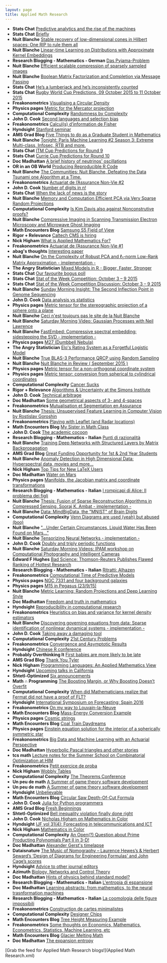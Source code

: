 ```yaml
---
layout: page
title: Applied Math Research
---
```


* **Stats Chat** [Predictive analytics and the rise of the machines](http://feedproxy.google.com/~r/StatsChat/~3/c6RP1TIVMnA/)
* **Stats Chat** [Briefly](http://feedproxy.google.com/~r/StatsChat/~3/BxaeDcrSazk/)
* **Nuit Blanche** [Stable recovery of low-dimensional cones in Hilbert spaces: One RIP to rule them all](http://feedproxy.google.com/~r/blogspot/wCeDd/~3/_NMkMygqKjQ/stable-recovery-of-low-dimensional.html)
* **Nuit Blanche** [Linear-time Learning on Distributions with Approximate Kernel Embeddings](http://feedproxy.google.com/~r/blogspot/wCeDd/~3/sxdgb_yCYXA/linear-time-learning-on-distributions.html)
* **Research Blogging - Mathematics - German** [Das Pyjama-Problem](http://feedproxy.google.com/~r/ResearchBloggingMathematicsGerman/~3/ebBECpjKvQI/)
* **Nuit Blanche** [Efficient scalable compression of sparsely sampled images](http://feedproxy.google.com/~r/blogspot/wCeDd/~3/jiqhoZrYSo4/efficient-scalable-compression-of.html)
* **Nuit Blanche** [Boolean Matrix Factorization and Completion via Message Passing](http://feedproxy.google.com/~r/blogspot/wCeDd/~3/0NCQEZM34BY/boolean-matrix-factorization-and.html)
* **Stats Chat** [He’s a lumberjack and he’s inconsistently counted](http://feedproxy.google.com/~r/StatsChat/~3/tst3meibIbQ/)
* **Stats Chat** [Rugby World Cup Predictions, 09 October 2015 to 11 October 2015](http://feedproxy.google.com/~r/StatsChat/~3/QC4XhrQnFVE/)
* **Freakonometrics** [Visualising a Circular Density](http://freakonometrics.hypotheses.org/20403)
* **Physics pages** [Metric for the Mercator projection](http://www.physicspages.com/2015/10/07/metric-for-the-mercator-projection/)
* **Computational Complexity** [Randomness by Complexity](http://blog.computationalcomplexity.org/2015/10/randomness-by-complexity.html)
* **John D. Cook** [Second languages and selection bias](http://feedproxy.google.com/~r/TheEndeavour/~3/H0dGHD4eptw/)
* **Freakonometrics** [Calcul(s) d’information de Fisher](http://freakonometrics.hypotheses.org/20378)
* **Hyndsight** [Stanford seminar](http://feedproxy.google.com/~r/Hyndsight/~3/-iA4VLUwJkk/)
* **AMS Grad Blog** [Five Things to do as a Graduate Student in Mathematics](http://blogs.ams.org/mathgradblog/2015/10/07/graduate-student-mathematics/)
* **Nuit Blanche** [Tonight: Paris Machine Learning #2 Season 3: Extreme Multi-class, Infosec, RTB and more.](http://feedproxy.google.com/~r/blogspot/wCeDd/~3/LnTApaZOPNM/tonight-paris-machine-learning-2-season.html)
* **Stats Chat** [ITM Cup Predictions for Round 9](http://feedproxy.google.com/~r/StatsChat/~3/Vk4tH3SClJg/)
* **Stats Chat** [Currie Cup Predictions for Round 10](http://feedproxy.google.com/~r/StatsChat/~3/PTez18SbOhU/)
* **Doc Madhattan** [A brief history of neutrinos' oscillations](http://feedproxy.google.com/~r/DocMadhattan/~3/uepIs5O3fLw/a-brief-history-of-neutrinos.html)
* **OR in an OB World** [Producing Reproducible R Code](http://orinanobworld.blogspot.com/2015/10/producing-reproducible-r-code.html)
* **Nuit Blanche** [The Communities: Nuit Blanche, Defeating the Data Tsunami one Algorithm at a Time.](http://feedproxy.google.com/~r/blogspot/wCeDd/~3/LzW8C9MtSTI/the-communities-nuit-blanche-defeating.html)
* **Freakonometrics** [Actuariat de l’Assurance Non-Vie #2](http://freakonometrics.hypotheses.org/20396)
* **John D. Cook** [Number of digits in n!](http://feedproxy.google.com/~r/TheEndeavour/~3/A5gSH_5zsYs/)
* **Stats Chat** [When the lack of news is the story](http://feedproxy.google.com/~r/StatsChat/~3/ghLQMSed0Lk/)
* **Nuit Blanche** [Memory and Computation Efficient PCA via Very Sparse Random Projections](http://feedproxy.google.com/~r/blogspot/wCeDd/~3/CBMmT4GSuxw/memory-and-computation-efficient-pca.html)
* **Computational Complexity** [Is Kim Davis also against Nonconstrutive proofs?](http://blog.computationalcomplexity.org/2015/10/is-kim-davis-also-against.html)
* **Nuit Blanche** [Compressive Imaging in Scanning Transmission Electron Microscopy and Microwave Ghost Imaging](http://feedproxy.google.com/~r/blogspot/wCeDd/~3/lER4FjN1F_k/compressive-imaging-in-scanning.html)
* **Math Encounters Blog** [Samsung S5 Field of View](http://mathscinotes.com/2015/10/samsung-s5-field-of-view/)
* **Rigor + Relevance** [Caltech CMS is hiring](https://rigorandrelevance.wordpress.com/2015/10/05/caltech-cms-is-hiring-2/)
* **Nick Higham** [What is Applied Mathematics For?](https://nickhigham.wordpress.com/2015/10/05/what-is-applied-mathematics-for/)
* **Freakonometrics** [Actuariat de l’Assurance Non-Vie #1](http://freakonometrics.hypotheses.org/20318)
* **abag's thoughts** [Interesting paper](https://abagsthoughts.wordpress.com/2015/10/05/interesting-paper/)
* **Nuit Blanche** [On the Complexity of Robust PCA and $\ell_1$-norm Low-Rank Matrix Approximation - implementation -](http://feedproxy.google.com/~r/blogspot/wCeDd/~3/RQmITcrYxF4/on-complexity-of-robust-pca-and-ell1.html)
* **The Angry Statistician** [Mixed Models in R - Bigger, Faster, Stronger](http://angrystatistician.blogspot.com/2015/10/mixed-models-in-r-bigger-faster-stronger.html)
* **Stats Chat** [Our favourite bogus poll](http://feedproxy.google.com/~r/StatsChat/~3/TWiUbOsHzq0/)
* **Stats Chat** [Stat of the Week Competition: October 3 – 9 2015](http://feedproxy.google.com/~r/StatsChat/~3/p269BsiZfpo/)
* **Stats Chat** [Stat of the Week Competition Discussion: October 3 – 9 2015](http://feedproxy.google.com/~r/StatsChat/~3/fsCAY659KyE/)
* **Nuit Blanche** [Sunday Morning Insight: The Second Inflection Point in Genome Sequencing](http://feedproxy.google.com/~r/blogspot/wCeDd/~3/xzyAGolacro/sunday-morning-insight-second.html)
* **John D. Cook** [Data analysis vs statistics](http://feedproxy.google.com/~r/TheEndeavour/~3/dIB0AZD_vw0/)
* **Physics pages** [Metric tensor for the stereographic projection of a sphere onto a plane](http://www.physicspages.com/2015/10/03/metric-tensor-for-the-stereographic-projection-of-a-sphere-onto-a-plane/)
* **Nuit Blanche** [Ceci n'est toujours pas le site de la Nuit Blanche](http://feedproxy.google.com/~r/blogspot/wCeDd/~3/Rado1VoTqfY/ceci-nest-toujours-pas-le-site-de-la.html)
* **Nuit Blanche** [Saturday Morning Video: Gaussian Processes with Neil Lawrence](http://feedproxy.google.com/~r/blogspot/wCeDd/~3/VBWvBbNTFOk/saturday-morning-video-gaussian.html)
* **Nuit Blanche** [FastEmbed: Compressive spectral embedding: sidestepping the SVD  - implementation -](http://feedproxy.google.com/~r/blogspot/wCeDd/~3/Qv7XV2UJvfU/fastembed-compressive-spectral.html)
* **Physics pages** [M27 (Dumbbell Nebula)](http://www.physicspages.com/2015/10/02/m27-dumbbell-nebula/)
* **The Angry Statistician** [Elo's Rating System as a Forgetful Logistic Model](http://angrystatistician.blogspot.com/2015/10/elos-rating-system-as-forgetful.html)
* **Nuit Blanche** [True BLAS-3 Performance QRCP using Random Sampling](http://feedproxy.google.com/~r/blogspot/wCeDd/~3/CpxpvVwnSiM/true-blas-3-performance-qrcp-using.html)
* **Nuit Blanche** [Nuit Blanche in Review ( September 2015 )](http://feedproxy.google.com/~r/blogspot/wCeDd/~3/lZQQze33Lkw/nuit-blanche-in-review-september-2015.html)
* **Physics pages** [Metric tensor for a non-orthogonal coordinate system](http://www.physicspages.com/2015/10/01/metric-tensor-for-a-non-orthogonal-coordinate-system/)
* **Physics pages** [Metric tensor: conversion from spherical to cylindrical coordinates](http://www.physicspages.com/2015/10/01/metric-tensor-conversion-from-spherical-to-cylindrical-coordinates/)
* **Computational Complexity** [Cancer Sucks](http://blog.computationalcomplexity.org/2015/10/cancer-sucks.html)
* **Rigor + Relevance** [Algorithms & Uncertainty at the Simons Institute](https://rigorandrelevance.wordpress.com/2015/10/01/algorithms-uncertainty-at-the-simons-institute/)
* **John D. Cook** [Technical arbitrage](http://feedproxy.google.com/~r/TheEndeavour/~3/OYMXBlEhTyE/)
* **Doc Madhattan** [Some geometrical aspects of 3- and 4-spaces](http://feedproxy.google.com/~r/DocMadhattan/~3/TQoB1pUfGDs/some-geometrical-aspects-of-3-and-4.html)
* **Freakonometrics** [Mutualisation et Segmentation en Assurance](http://freakonometrics.hypotheses.org/20389)
* **Nuit Blanche** [Thesis: Unsupervised Feature Learning in Computer Vision by Rostislav Goroshin](http://feedproxy.google.com/~r/blogspot/wCeDd/~3/EdnDHMx-_3A/thesis-unsupervised-feature-learning-in.html)
* **Freakonometrics** [Playing with Leaflet (and Radar locations)](http://freakonometrics.hypotheses.org/20357)
* **Math Encounters Blog** [My Sister in Math Class](http://mathscinotes.com/2015/09/my-sister-in-math-class/)
* **John D. Cook** [The academic cocoon](http://feedproxy.google.com/~r/TheEndeavour/~3/-9a3sYOvbag/)
* **Research Blogging - Mathematics - Italian** [Punti di razionalit&agrave;](http://feedproxy.google.com/~r/ResearchBlogging-Mathematics-Italian/~3/Ha0SS_ain3A/punti-di-razionalita.html)
* **Nuit Blanche** [Training Deep Networks with Structured Layers by Matrix Backpropagation](http://feedproxy.google.com/~r/blogspot/wCeDd/~3/QbJyji584Wc/training-deep-networks-with-structured.html)
* **AMS Grad Blog** [Great Funding Opportunity for 1st & 2nd Year Students](http://blogs.ams.org/mathgradblog/2015/09/29/great-funding-opportunity-1st-2nd-year-students/)
* **Nuit Blanche** [Anomaly Detection in High Dimensional Data: Hyperspectral data, movies and more...](http://feedproxy.google.com/~r/blogspot/wCeDd/~3/grzOd3NbXk4/anomaly-detection-in-high-dimensional.html)
* **Nick Higham** [Top Tips for New LaTeX Users](https://nickhigham.wordpress.com/2015/09/29/top-tips-for-new-latex-users/)
* **Doc Madhattan** [Water on Mars](http://feedproxy.google.com/~r/DocMadhattan/~3/m8Y3sRLxj9Q/water-on-mars.html)
* **Physics pages** [Manifolds, the Jacobian matrix and coordinate transformations](http://www.physicspages.com/2015/09/29/manifolds-the-jacobian-matrix-and-coordinate-transformations/)
* **Research Blogging - Mathematics - Italian** [I rompicapi di Alice: Il problema dei figli](http://feedproxy.google.com/~r/ResearchBlogging-Mathematics-Italian/~3/p3kW-Wt9W3U/i-rompicapi-di-alice-il-problema-dei.html)
* **Nuit Blanche** [Thesis: Fusion of Sparse Reconstruction Algorithms in Compressed Sensing, Sooraj K. Ambat - implementation -](http://feedproxy.google.com/~r/blogspot/wCeDd/~3/P1kmLHWHIOU/thesis-fusion-of-sparse-reconstruction.html)
* **Nuit Blanche** [Data:  MindBigData, the "MNIST" of Brain Digits](http://feedproxy.google.com/~r/blogspot/wCeDd/~3/wfpWRhTYZO8/data-mindbigdata-mnist-of-brain-digits.html)
* **Computational Complexity** [Venn  Diagrams are used (yeah) but abused (boo)](http://blog.computationalcomplexity.org/2015/09/venn-diagrams-are-used-yeah-but-abused.html)
* **Nuit Blanche** ["...Under Certain Circumstances, Liquid Water Has Been Found on Mars..."](http://feedproxy.google.com/~r/blogspot/wCeDd/~3/68gDRdVHriA/under-certain-circumstances-liquid.html)
* **Nuit Blanche** [Tensorizing Neural Networks - implementation -](http://feedproxy.google.com/~r/blogspot/wCeDd/~3/SRycuaha3dA/tensorizing-neural-networks.html)
* **John D. Cook** [Doubly and triply periodic functions](http://feedproxy.google.com/~r/TheEndeavour/~3/K5ngEFe7Eh8/)
* **Nuit Blanche** [Saturday Morning Videos: IPAM workshop on Computational Photography and Intelligent Cameras](http://feedproxy.google.com/~r/blogspot/wCeDd/~3/EPXDikMl75k/saturday-morning-videos-ipam-workshop.html)
* **Edward F Hughes** [Bad Science: Thomson-Reuters Publishes Flawed Ranking of Hottest Research](https://edwardfhughes.wordpress.com/2015/09/26/bad-science-thomson-reuters-publishes-flawed-ranking-of-hottest-research/)
* **Research Blogging - Mathematics - Italian** [Ritratti: Alhazen](http://feedproxy.google.com/~r/ResearchBlogging-Mathematics-Italian/~3/qdnmDuJcrxQ/ritratti-alhazen.html)
* **Freakonometrics** [Computational Time of Predictive Models](http://freakonometrics.hypotheses.org/20345)
* **Physics pages** [NGC 7331 and four background galaxies](http://www.physicspages.com/2015/09/25/ngc-7331-and-four-background-galaxies/)
* **Physics pages** [M15 in Pegasus (23/9/15)](http://www.physicspages.com/2015/09/25/m15-in-pegasus-23915/)
* **Nuit Blanche** [Metric Learning: Random Projections and Deep Learning Style](http://feedproxy.google.com/~r/blogspot/wCeDd/~3/eXhvuc2k9c8/metric-learning-random-projections-and.html)
* **Doc Madhattan** [Freedom and truth in mathematics](http://feedproxy.google.com/~r/DocMadhattan/~3/AwaiqRY8-9k/freedom-and-truth-in-mathematics.html)
* **Hyndsight** [Reproducibility in computational research](http://feedproxy.google.com/~r/Hyndsight/~3/WXE20HmG-gQ/)
* **Freakonometrics** [Heuristics on bias and variance for kernel density estimators](http://freakonometrics.hypotheses.org/20336)
* **Nuit Blanche** [Discovering governing equations from data: Sparse identification of nonlinear dynamical systems - implementation -](http://feedproxy.google.com/~r/blogspot/wCeDd/~3/1zOWBUDFn3M/discovering-governing-equations-from.html)
* **John D. Cook** [Taking away a damaging tool](http://feedproxy.google.com/~r/TheEndeavour/~3/ohvjtgZanvk/)
* **Computational Complexity** [21st Century Problems](http://blog.computationalcomplexity.org/2015/09/21st-century-problems.html)
* **Freakonometrics** [Convergence and Asymptotic Results](http://freakonometrics.hypotheses.org/20327)
* **Hyndsight** [Chinese R conference](http://feedproxy.google.com/~r/Hyndsight/~3/1cXhmqi8XuA/)
* **Probably Overthinking It** [First babies are more likely to be late](http://feedproxy.google.com/~r/ProbablyOverthinkingIt/~3/w0n2wPIwQfw/first-babies-are-more-likely-to-be-late.html)
* **AMS Grad Blog** [Thank You Tyler](http://blogs.ams.org/mathgradblog/2015/09/22/tyler/)
* **Nick Higham** [Programming Languages: An Applied Mathematics View](https://nickhigham.wordpress.com/2015/09/22/programming-languages-an-applied-mathematics-view/)
* **Hyndsight** [Upcoming talks in California](http://feedproxy.google.com/~r/Hyndsight/~3/-Q5tnncQXSw/)
* **Shtetl-Optimized** [Six announcements](http://www.scottaaronson.com/blog/?p=2487)
* **Math ∩ Programming** [The Boosting Margin, or Why Boosting Doesn’t Overfit](http://jeremykun.com/2015/09/21/the-boosting-margin-or-why-boosting-doesnt-overfit/)
* **Computational Complexity** [When did Mathematicians realize that Fermat did not have a proof of FLT?](http://blog.computationalcomplexity.org/2015/09/when-did-mathematicians-realize-that.html)
* **Hyndsight** [International Symposium on Forecasting: Spain 2016](http://feedproxy.google.com/~r/Hyndsight/~3/TYFP9uJy-zk/)
* **Freakonometrics** [On my way to Louvain-la-Neuve](http://freakonometrics.hypotheses.org/20315)
* **Math Encounters Blog** [Mass-Energy Conversion Example](http://mathscinotes.com/2015/09/grams-interacted/)
* **Physics pages** [Cosmic strings](http://www.physicspages.com/2015/09/20/cosmic-strings/)
* **Math Encounters Blog** [Coal Train Daydreams](http://mathscinotes.com/2015/09/coal-train-daydreams/)
* **Physics pages** [Einstein equation solution for the interior of a spherically symmetric star](http://www.physicspages.com/2015/09/18/einstein-equation-solution-for-the-interior-of-a-spherically-symmetric-star/)
* **Freakonometrics** [Big Data and Machine Learning with an Actuarial Perspective](http://freakonometrics.hypotheses.org/20301)
* **Doc Madhattan** [Hyperbolic Pascal triangles and other stories](http://feedproxy.google.com/~r/DocMadhattan/~3/lu0XwF2_vx4/hyperbolic-pascal-triangles-and-other.html)
* **tcs math** [Lecture notes for the Summer School on Combinatorial Optimization at HIM](http://tcsmath.org/2015/09/18/lecture-notes-for-the-summer-school-on-combinatorial-optimization-at-him/)
* **Freakonometrics** [Petit exercice de proba](http://freakonometrics.hypotheses.org/20306)
* **Nick Higham** [Wobbly Tables](https://nickhigham.wordpress.com/2015/09/17/wobbly-tables/)
* **Computational Complexity** [The Theorems Conference](http://blog.computationalcomplexity.org/2015/09/the-theorems-conference.html)
* **Un peu de math** [A Summer of game theory software development](http://drvinceknight.github.io/unpeudemath/code/2015/09/17/A-Summer-of-game-theory-software-development/)
* **Un peu de math** [A Summer of game theory software development](http://drvinceknight.github.io/unpeudemath/code/2015/09/17/A-Summer-of-game-theory-software-development/)
* **Hyndsight** [Unbelievable](http://feedproxy.google.com/~r/Hyndsight/~3/08lLeQRunus/)
* **Math Encounters Blog** [Circular Saw Depth-Of-Cut Formula](http://mathscinotes.com/2015/09/circular-saw-depth-of-cut-formula/)
* **John D. Cook** [Julia for Python programmers](http://feedproxy.google.com/~r/TheEndeavour/~3/RrKfz4HZ6Tg/)
* **AMS Grad Blog** [Fresh Beginnings](http://blogs.ams.org/mathgradblog/2015/09/15/fresh-beginnings/)
* **Shtetl-Optimized** [Bell inequality violation finally done right](http://www.scottaaronson.com/blog/?p=2464)
* **John D. Cook** [Nicholas Higham on Mathematics in Color](http://feedproxy.google.com/~r/TheEndeavour/~3/dRQDbB1YBBk/)
* **Hyndsight** [IJF vol 31(4): Forecasting in telecommunications and ICT](http://feedproxy.google.com/~r/Hyndsight/~3/w-5Wrmh1y9o/)
* **Nick Higham** [Mathematics in Color](https://nickhigham.wordpress.com/2015/09/14/mathematics-in-color/)
* **Computational Complexity** [An Open(?) Question about Prime Producting Polynomials Part II in 3-D!](http://blog.computationalcomplexity.org/2015/09/an-open-question-about-prime-producting.html)
* **Doc Madhattan** [Alexander Gerst's timelapse](http://feedproxy.google.com/~r/DocMadhattan/~3/I4ntNiBFezc/alexander-gersts-timelapse.html)
* **Dataisnature** [The Music of Nomography –  Laurence Hewes’s & Herbert Seward’s ‘Design of Diagrams for Engineering Formulas’ and John Cage’s scores](http://www.dataisnature.com/?p=2222)
* **Hyndsight** [Advice to other journal editors](http://feedproxy.google.com/~r/Hyndsight/~3/bStC-fRruh0/)
* **Azimuth** [Biology, Networks and Control Theory](https://johncarlosbaez.wordpress.com/2015/09/13/biology-networks-control/)
* **Doc Madhattan** [Hints of physics behind standard model?](http://feedproxy.google.com/~r/DocMadhattan/~3/Gdb7pWscnhk/hints-of-physics-behind-standard-model.html)
* **Research Blogging - Mathematics - Italian** [L&#039;entropia di espansione](http://feedproxy.google.com/~r/ResearchBlogging-Mathematics-Italian/~3/bOEyCJENg6U/lentropia-di-espansione.html)
* **Doc Madhattan** [Learning abstracts: from mathematics, to the neural trasnformation machines](http://feedproxy.google.com/~r/DocMadhattan/~3/EFG0MYN-o4s/learning-abstracts-from-mathematics-to.html)
* **Research Blogging - Mathematics - Italian** [La coomologia delle figure impossibili](http://feedproxy.google.com/~r/ResearchBlogging-Mathematics-Italian/~3/ZHyWkOwyo1s/la-coomologia-delle-figure-impossibili.html)
* **Freakonometrics** [Construction de cartes minimalistes](http://freakonometrics.hypotheses.org/20263)
* **Computational Complexity** [Designer Chips](http://blog.computationalcomplexity.org/2015/09/designer-chips.html)
* **Math Encounters Blog** [Tree Height Measuring Example](http://mathscinotes.com/2015/09/tree-height-measuring-example/)
* **Freakonometrics** [Some thoughts on Economics, Mathematics, Econometrics, Statistics, Machine Learning, etc](http://freakonometrics.hypotheses.org/20274)
* **Math Encounters Blog** [Glacier Melting Math](http://mathscinotes.com/2015/09/glacier-melting-math/)
* **Doc Madhattan** [The expansion entropy](http://feedproxy.google.com/~r/DocMadhattan/~3/brE_x-2zjrk/the-expansion-entropy.html)

[Grab the feed for Applied Math Research blogs!](Applied Math Research.xml)
